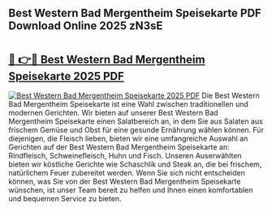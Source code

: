 ## Best Western Bad Mergentheim Speisekarte PDF Download Online 2025 zN3sE

# <h2><a href="http://gc813y8.nevu.top/?p=Best+Western+Bad+Mergentheim+Speisekarte">🔗 👉🔴 Best Western Bad Mergentheim Speisekarte 2025 PDF</a></h2>

[![Best Western Bad Mergentheim Speisekarte 2025 PDF](https://i.imgur.com/dBaPXMq.png)](http://gc813y8.nevu.top/?p=Best+Western+Bad+Mergentheim+Speisekarte)
Die Best Western Bad Mergentheim Speisekarte ist eine Wahl zwischen traditionellen und modernen Gerichten. Wir bieten auf unserer Best Western Bad Mergentheim Speisekarte einen Salatbereich an, in dem Sie aus Salaten aus frischem Gemüse und Obst für eine gesunde Ernährung wählen können. Für diejenigen, die Fleisch lieben, bieten wir eine umfangreiche Auswahl an Gerichten auf der Best Western Bad Mergentheim Speisekarte an: Rindfleisch, Schweinefleisch, Huhn und Fisch. Unseren Auserwählten bieten wir köstliche Gerichte wie Schaschlik und Steak an, die bei frischem, natürlichem Feuer zubereitet werden. Wenn Sie sich nicht entscheiden können, was Sie von der Best Western Bad Mergentheim Speisekarte wünschen, ist unser Team bereit zu helfen und Ihnen einen komfortablen und bequemen Service zu bieten.
